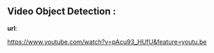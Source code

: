 ## Video Object Detection :  

**url**:

https://www.youtube.com/watch?v=pAcu93_HUfU&feature=youtu.be
